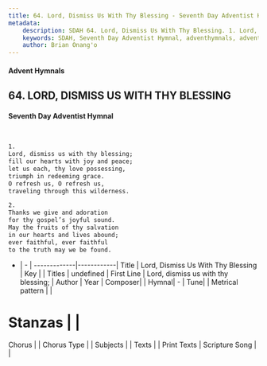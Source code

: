 ```yaml
---
title: 64. Lord, Dismiss Us With Thy Blessing - Seventh Day Adventist Hymnal
metadata:
    description: SDAH 64. Lord, Dismiss Us With Thy Blessing. 1. Lord, dismiss us with thy blessing; fill our hearts with joy and peace; let us each, thy love possessing, triumph in redeeming grace. O refresh us, O refresh us, traveling through this wilderness.
    keywords: SDAH, Seventh Day Adventist Hymnal, adventhymnals, advent hymnals, Lord, Dismiss Us With Thy Blessing, Lord, dismiss us with thy blessing; 
    author: Brian Onang'o
---
```


#### Advent Hymnals
## 64. LORD, DISMISS US WITH THY BLESSING
#### Seventh Day Adventist Hymnal

```txt


1.
Lord, dismiss us with thy blessing;
fill our hearts with joy and peace;
let us each, thy love possessing,
triumph in redeeming grace.
O refresh us, O refresh us,
traveling through this wilderness.

2.
Thanks we give and adoration
for thy gospel’s joyful sound.
May the fruits of thy salvation
in our hearts and lives abound;
ever faithful, ever faithful
to the truth may we be found.


```

- |   -  |
-------------|------------|
Title | Lord, Dismiss Us With Thy Blessing |
Key |  |
Titles | undefined |
First Line | Lord, dismiss us with thy blessing; |
Author | 
Year | 
Composer|  |
Hymnal|  - |
Tune|  |
Metrical pattern | |
# Stanzas |  |
Chorus |  |
Chorus Type |  |
Subjects |  |
Texts |  |
Print Texts | 
Scripture Song |  |
  
